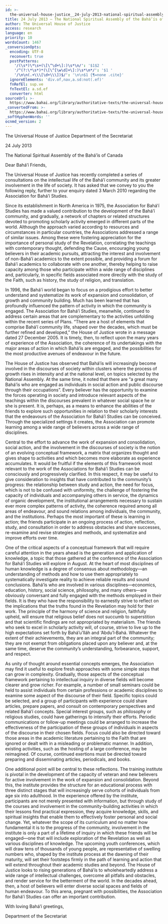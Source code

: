 ```yaml
---
id: >-
  the-universal-house-justice__24-july-2013-national-spiritual-assembly-bahais-canada__2031064439__en
title: 24 July 2013 – The National Spiritual Assembly of the Bahá’ís of Canada
author: The Universal House of Justice
access: research
language: en
priority: 10
wordsCount: 1467
_conversionOpts:
  encoding: UTF-8
  reconvert: true
  postPatterns:
    '/(\s*)\*\s+(\[\^\d+\]:)\s*\n/': '$1$2 '
    '/^(?:\*\s*)*(\[\^[\w\d]+\]:)\s*\n*/': '$1 '
    '/\n\n(.+\\\[\d+\\\])$/': '\n\n$1 {¶=none .cite}'
  ignoreElements: 'div.of,nav,a.sd:not(.ef)'
  fnRefEl: sup.ve
  fnTextEl: a.sd.ef
  converter: html
sourceUrl: >-
  https://www.bahai.org/library/authoritative-texts/the-universal-house-of-justice/messages/20130724_001/20130724_001.xhtml
_convertedFrom: >-
  https://www.bahai.org/library/authoritative-texts/the-universal-house-of-justice/messages/20130724_001/20130724_001.xhtml
_softHyphenWords: ''
ocnmd_version: 2
---
```

The Universal House of Justice
Department of the Secretariat

24 July 2013

The National Spiritual Assembly of the Bahá’ís of Canada

Dear Bahá’í Friends,

The Universal House of Justice has recently completed a series of consultations on the intellectual life of the Bahá’í community and its greater involvement in the life of society. It has asked that we convey to you the following reply, further to your enquiry dated 3 March 2010 regarding the Association for Bahá’í Studies.

Since its establishment in North America in 1975, the Association for Bahá’í Studies has made a valued contribution to the development of the Bahá’í community, and gradually, a network of chapters or related structures devoted to promoting scholarly activity emerged in different parts of the world. Although the approach varied according to resources and circumstances in particular countries, the Associations addressed a range of similar issues. Among these were fostering appreciation for the importance of personal study of the Revelation, correlating the teachings with contemporary thought, defending the Cause, encouraging young believers in their academic pursuits, attracting the interest and involvement of non-Bahá’í academics to the extent possible, and providing a forum for Bahá’í academics to collaborate with one another, thereby helping to raise capacity among those who participate within a wide range of disciplines and, particularly, in specific fields associated more directly with the study of the Faith, such as history, the study of religion, and translation.

In 1996, the Bahá’í world began to focus on a prodigious effort to better understand and systematize its work of expansion and consolidation, of growth and community building. Much has been learned that has profoundly influenced the pattern of activity in which the community is engaged. The Association for Bahá’í Studies, meanwhile, continued to address certain areas that are complementary to the activities unfolding within the recent series of Plans. “There are a host of elements that comprise Bahá’í community life, shaped over the decades, which must be further refined and developed,” the House of Justice wrote in a message dated 27 December 2005. It is timely, then, to reflect upon the many years of experience of the Association, the coherence of its undertakings with the major areas of action in which Bahá’ís are engaged, and the possibilities for the most productive avenues of endeavour in the future.

The House of Justice has observed that Bahá’ís will increasingly become involved in the discourses of society within clusters where the process of growth rises in intensity and at the national level, on topics selected by the National Assembly. At the same time, it noted that there are “a great many Bahá’ís who are engaged as individuals in social action and public discourse through their occupations”. Every believer has the opportunity to examine the forces operating in society and introduce relevant aspects of the teachings within the discourses prevalent in whatever social space he or she is present. It is, perhaps, as a means to enhance the abilities of the friends to explore such opportunities in relation to their scholarly interests that the endeavours of the Association for Bahá’í Studies can be conceived. Through the specialized settings it creates, the Association can promote learning among a wide range of believers across a wide range of disciplines.

Central to the effort to advance the work of expansion and consolidation, social action, and the involvement in the discourses of society is the notion of an evolving conceptual framework, a matrix that organizes thought and gives shape to activities and which becomes more elaborate as experience accumulates. It would be fruitful if the elements of this framework most relevant to the work of the Associations for Bahá’í Studies can be consciously and progressively clarified. In this respect, it may be useful to give consideration to insights that have contributed to the community’s progress: the relationship between study and action, the need for focus, which is not to be confused with uniformity, the challenge of fostering the capacity of individuals and accompanying others in service, the dynamics of organic development, the institutional arrangements necessary to sustain ever more complex patterns of activity, the coherence required among all areas of endeavour, and sound relations among individuals, the community, and the institutions. Perhaps the most important of these is learning in action; the friends participate in an ongoing process of action, reflection, study, and consultation in order to address obstacles and share successes, re-examine and revise strategies and methods, and systematize and improve efforts over time.

One of the critical aspects of a conceptual framework that will require careful attention in the years ahead is the generation and application of knowledge, a topic that those gathered at the conference of the Association for Bahá’í Studies will explore in August. At the heart of most disciplines of human knowledge is a degree of consensus about methodology—an understanding of methods and how to use them appropriately to systematically investigate reality to achieve reliable results and sound conclusions. Bahá’ís who are involved in various disciplines—economics, education, history, social science, philosophy, and many others—are obviously conversant and fully engaged with the methods employed in their fields. It is they who have the responsibility to earnestly strive to reflect on the implications that the truths found in the Revelation may hold for their work. The principle of the harmony of science and religion, faithfully upheld, will ensure that religious belief does not succumb to superstition and that scientific findings are not appropriated by materialism. The friends who seek to excel in scholarly activity will, of course, strive to live up to the high expectations set forth by Bahá’u’lláh and ‘Abdu’l‑Bahá. Whatever the extent of their achievements, they are an integral part of the community; they are not exempt from obligations placed upon any believer and, at the same time, deserve the community’s understanding, forbearance, support, and respect.

As unity of thought around essential concepts emerges, the Association may find it useful to explore fresh approaches with some simple steps that can grow in complexity. Gradually, those aspects of the conceptual framework pertaining to intellectual inquiry in diverse fields will become clearer and grow richer. For example, a number of small seminars could be held to assist individuals from certain professions or academic disciplines to examine some aspect of the discourse of their field. Specific topics could be selected, and a group of participants with experience could share articles, prepare papers, and consult on contemporary perspectives and related Bahá’í concepts. Special interest groups, such as philosophy or religious studies, could have gatherings to intensify their efforts. Periodic communications or follow-up meetings could be arranged to increase the effectiveness of the participation of these groups of individuals in aspects of the discourse in their chosen fields. Focus could also be directed toward those areas in the academic literature pertaining to the Faith that are ignored or dealt with in a misleading or problematic manner. In addition, existing activities, such as the hosting of a large conference, may be reimagined. Of course, continued exertions must be directed toward preparing and disseminating articles, periodicals, and books.

One additional point will be central to these reflections. The training institute is pivotal in the development of the capacity of veteran and new believers for active involvement in the work of expansion and consolidation. Beyond this, the institute provides the structure for an educational process with three distinct stages that will increasingly serve cohorts of individuals from age six into adulthood. In the experience offered by the institute, participants are not merely presented with information, but through study of the courses and involvement in the community-building activities in which their lessons find practical expression, they acquire knowledge, skills, and spiritual insights that enable them to effectively foster personal and social change. Yet, whatever the scope of its curriculum and no matter how fundamental it is to the progress of the community, involvement in the institute is only a part of a lifetime of inquiry in which these friends will be engaged—one that will include exploration of the Revelation as well as various disciplines of knowledge. The upcoming youth conferences, which will draw tens of thousands of young people, are representative of swelling numbers who, shaped by the institute process at the dawning of their maturity, will set their footsteps firmly in the path of learning and action that will extend throughout their academic studies and beyond. The House of Justice looks to rising generations of Bahá’ís to wholeheartedly address a wide range of intellectual challenges, overcome all pitfalls and obstacles, and render service for the betterment of the world. In the decades ahead, then, a host of believers will enter diverse social spaces and fields of human endeavour. To this arena, pregnant with possibilities, the Association for Bahá’í Studies can offer an important contribution.

With loving Bahá’í greetings,

Department of the Secretariat
